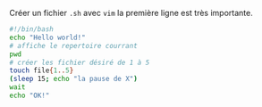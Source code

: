 Créer un fichier `.sh` avec `vim` la première ligne est très importante.
```bash
#!/bin/bash
echo "Hello world!"
# affiche le repertoire courrant
pwd
# créer les fichier désiré de 1 à 5
touch file{1..5}
(sleep 15; echo "la pause de X")
wait
echo "OK!"
```
